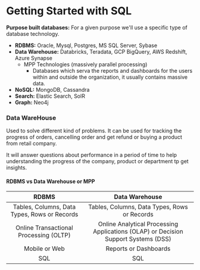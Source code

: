 # Getting Started with SQL

**Purpose built databases:** For a given purpose we'll use a specific type of database technology.
  - **RDBMS:** Oracle, Mysql, Postgres, MS SQL Server, Sybase
  - **Data Warehouse:** Databricks, Teradata, GCP BigQuery, AWS Redshift, Azure Synapse
    - MPP Technologies (massively parallel processing)
      - Databases which serva the reports and dashboards for the users within and outside the organization,
it usually contains massive data.
  - **NoSQL:** MongoDB, Cassandra
  - **Search:** Elastic Search, SolR
  - **Graph:** Neo4j

### Data WareHouse

Used to solve different kind of problems. It can be used for tracking the progress of orders, cancelling
order and get refund or buying a product from retail company.

It will answer questions about performance in a period of time to help understanding the progress of the company,
product or department tp get insights.

#### RDBMS vs Data Warehouse or MPP

| RDBMS  | Data Warehouse |
| :-------------: | :-------------: |
| Tables, Columns, Data Types, Rows or Records | Tables, Columns, Data Types, Rows or Records  |
| Online Transactional Processing (OLTP)  | Online Analytical Processing Applications (OLAP) or Decision Support Systems (DSS)  |
| Mobile or Web | Reports or Dashboards |
| SQL | SQL |
